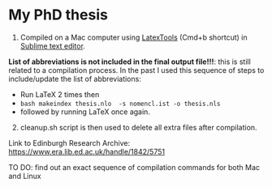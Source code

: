 My PhD thesis
==================

1. Compiled on a Mac computer using [LatexTools](https://github.com/SublimeText/LaTeXTools) (Cmd+b shortcut) in [Sublime text editor](http://www.sublimetext.com/).

__List of abbreviations is not included in the final output file!!!__: this is still related to a compilation process. In the past I used this sequence of steps to include/update the list of abbreviations:

* Run LaTeX 2 times then
* ```bash makeindex thesis.nlo  -s nomencl.ist -o thesis.nls ```
* followed by running LaTeX once again.

2. cleanup.sh script is then used to delete all extra files after compilation.

Link to Edinburgh Research Archive: https://www.era.lib.ed.ac.uk/handle/1842/5751

TO DO: find out an exact sequence of compilation commands for both Mac and Linux
